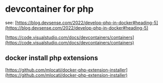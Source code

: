 # devcontainer for php

see: [https://blog.devsense.com/2022/develop-php-in-docker#heading-5](https://blog.devsense.com/2022/develop-php-in-docker#heading-5)

[https://code.visualstudio.com/docs/devcontainers/containers](https://code.visualstudio.com/docs/devcontainers/containers)

## docker install php extensions

[https://github.com/mlocati/docker-php-extension-installer](https://github.com/mlocati/docker-php-extension-installer)
